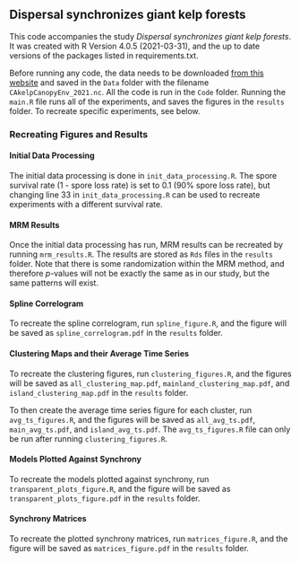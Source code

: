 ## Dispersal synchronizes giant kelp forests

This code accompanies the study *Dispersal synchronizes giant kelp forests*. It was created with R Version 4.0.5 (2021-03-31), and the up to date versions of the packages listed in requirements.txt.

Before running any code, the data needs to be downloaded [from this website](https://portal.edirepository.org/nis/mapbrowse?packageid=knb-lter-sbc.162.1) and saved in the ```Data``` folder with the filename ```CAkelpCanopyEnv_2021.nc```. All the code is run in the ```Code``` folder. Running the ```main.R``` file runs all of the experiments, and saves the figures in the ```results``` folder. To recreate specific experiments, see below.

### Recreating Figures and Results
#### Initial Data Processing
The initial data processing is done in ```init_data_processing.R```. The spore survival rate (1 - spore loss rate) is set to 0.1 (90% spore loss rate), but changing line 33 in ```init_data_processing.R``` can be used to recreate experiments with a different survival rate.

#### MRM Results
Once the initial data processing has run, MRM results can be recreated by running ```mrm_results.R```. The results are stored as ```Rds``` files in the ```results``` folder. Note that there is some randomization within the MRM method, and therefore *p*-values will not be exactly the same as in our study, but the same patterns will exist.

#### Spline Correlogram
To recreate the spline correlogram, run ```spline_figure.R```, and the figure will be saved as ```spline_correlogram.pdf``` in the ```results``` folder.

#### Clustering Maps and their Average Time Series
To recreate the clustering figures, run ```clustering_figures.R```, and the figures will be saved as ```all_clustering_map.pdf```, ```mainland_clustering_map.pdf```, and ```island_clustering_map.pdf``` in the ```results``` folder.

To then create the average time series figure for each cluster, run ```avg_ts_figures.R```, and the figures will be saved as ```all_avg_ts.pdf```, ```main_avg_ts.pdf```, and ```island_avg_ts.pdf```. The ```avg_ts_figures.R``` file can only be run after running ```clustering_figures.R```.

#### Models Plotted Against Synchrony
To recreate the models plotted against synchrony, run ```transparent_plots_figure.R```, and the figure will be saved as ```transparent_plots_figure.pdf``` in the ```results``` folder.

#### Synchrony Matrices
To recreate the plotted synchrony matrices, run ```matrices_figure.R```, and the figure will be saved as ```matrices_figure.pdf``` in the ```results``` folder.

